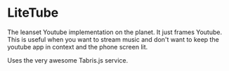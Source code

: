 # LiteTube

The leanset Youtube implementation on the planet. It just frames Youtube. This is useful when you want to stream music and don't want to keep the youtube app in context and the phone screen lit.

Uses the very awesome Tabris.js service.



